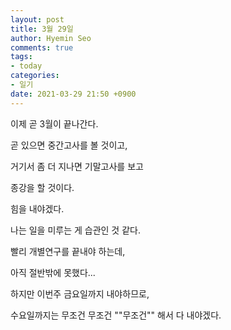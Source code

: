 ```yaml
---
layout: post
title: 3월 29일
author: Hyemin Seo
comments: true
tags:
- today
categories:
- 일기
date: 2021-03-29 21:50 +0900
---
```

이제 곧 3월이 끝나간다.

곧 있으면 중간고사를 볼 것이고,

거기서 좀 더 지나면 기말고사를 보고

종강을 할 것이다.

힘을 내야겠다.

나는 일을 미루는 게 습관인 것 같다.

빨리 개별연구를 끝내야 하는데, 

아직 절반밖에 못했다...

하지만 이번주 금요일까지 내야하므로,

수요일까지는 무조건 무조건 ""무조건"" 해서 다 내야겠다.



